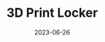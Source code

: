 ---
layout: default
title: 3D Print Locker
modal-id: 7
date: 2023-06-26
img: Locker-IRL.jpg
img_cap: Fully loaded locker
img1: 3DPrintLocker.png
img1_cap: Solidworks assembly of the locker
img2: Prototype-Locker.jpg
img2_cap: Single Cell Prototype
alt: image-alt
link: https://teams.microsoft.com/l/channel/19%3a15d65e01b85943fb8ca917bf1afea2ef%40thread.tacv2/Pickup%2520Locker?groupId=99e94daf-6370-449c-a7bc-31db42f2650d&tenantId=8d84067d-9ad7-4572-9b10-133d36462aaa
project-date: Summer 23
client: Florida Polytechnic Makerspace
category: Mechanical Engineering
description: "&nbsp;&nbsp;&nbsp;&nbsp;In response to the challenges faced by students requiring access to prints outside conventional hours, I embarked on an engineering initiative. The inspiration came during a visit to an Amazon Locker, where I recognized the potential to address this issue. I conceptualized the development of a scaled-down automated pickup system to facilitate 24/7 access to prints for students, thus optimizing the process.
<br><br>
&nbsp;&nbsp;&nbsp;&nbsp;To initiate the project, I made a proof-of-concept single-cell prototype; I then presented the concept to my supervisor and he approved the project.
<br><br>
&nbsp;&nbsp;&nbsp;&nbsp;Over a span of several weeks, I designed a 16-cell version of the system using Solidworks. The final design comprised five 100x200 mm cells, nine 200x200 mm cells (as featured in the prototype), and two 100x300 mm cells made specifically to accommodate filament and lengthy prints."
outcome: "&nbsp;&nbsp;&nbsp;&nbsp;The successful completion of this project yielded invaluable learning experiences and notable accomplishments. A significant achievement included the implementation of compliant 3D printed components for the latches, thereby significantly enhancing the system's functionality and durability.
<br><br>
&nbsp;&nbsp;&nbsp;&nbsp;Furthermore, this endeavor involved the management of a complex SolidWorks assembly, comprising approximately 230 components. This task presented a substantial learning curve, fostering the expansion of my expertise and confidence in handling intricate engineering designs.
<br><br>
&nbsp;&nbsp;&nbsp;&nbsp;An important aspect of this project entailed using the integrated EEPROM memory of the Arduino board. This strategic addition allowed the system to retain cell object states when we swapped batteries.
<br><br>
&nbsp;&nbsp;&nbsp;&nbsp;Most notably, this project was inspired by a tangible real-world problem which led to the creation of a robust, user-friendly product. The automated pickup system developed will continue to serve the student community well beyond my graduation, leaving a lasting impact on campus life.
<br><br>
&nbsp;&nbsp;&nbsp;&nbsp;This project serves as a testament to my proficiency in conceiving, designing, and implementing innovative solutions, solidifying my commitment to engineering and problem-solving."
---